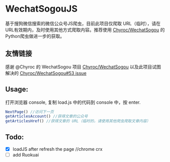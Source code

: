 # WechatSogouJS
基于搜狗微信搜索的微信公众号JS爬虫，目前此项目仅爬取 URL（临时），请在URL有效期内，及时使用其他方式爬取内容。推荐使用
[Chyroc/WechatSogou](https://github.com/Chyroc/WechatSogou) 的Python爬虫做进一步的获取。

## 友情链接
感谢 @Chyroc 的 WechatSogou 项目 [Chyroc/WechatSogou](https://github.com/Chyroc/WechatSogou) 以及此项目试图解决的 [Chyroc/WechatSogou#53 issue](https://github.com/Chyroc/WechatSogou/issues/53)

## Usage:

打开浏览器 console, 复制 load.js 中的代码到 console 中，按 enter.

```javascript
NextPage() //访问下一页
getArticlesAccount() //获得文章的公众号
getArticlesHref() //获得文章的 URL（临时的，请使用其他爬虫爬取文章内容）
```


## Todo:
* [x] loadJS after refresh the page //chrome crx
* [ ] add Ruokuai 